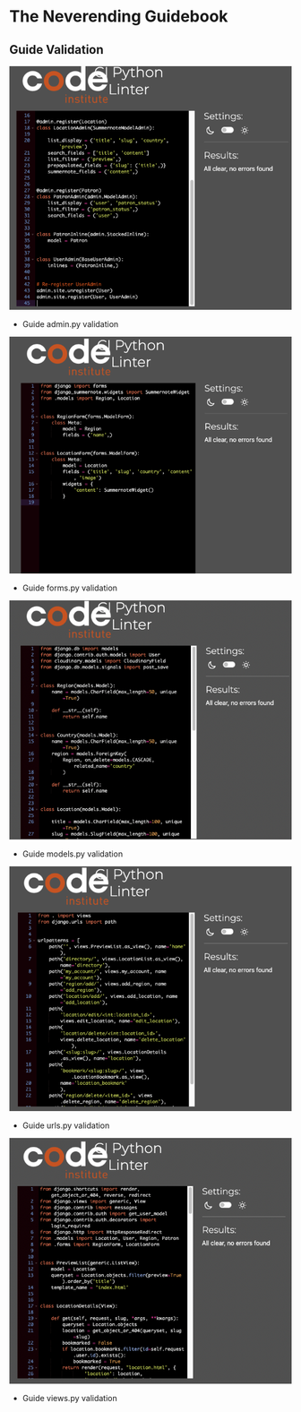 # The Neverending Guidebook
## Guide Validation

![Guide admin.py validation](/documentation/testing/testing_images/testing-guide-admin.png)
- Guide admin.py validation

![Guide forms.py validation](/documentation/testing/testing_images/testing-guide-forms.png)
- Guide forms.py validation

![Guide models.py validation](/documentation/testing/testing_images/testing-guide-models.png)
- Guide models.py validation

![Guide urls.py validation](/documentation/testing/testing_images/testing-guide-urls.png)
- Guide urls.py validation

![Guide views.py validation](/documentation/testing/testing_images/testing-guide-views.png)
- Guide views.py validation